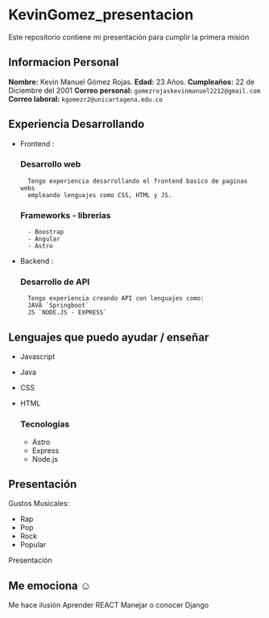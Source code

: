 # KevinGomez_presentacion
Este repositorio contiene mi presentación para cumplir la primera misión

## Informacion Personal

**Nombre:** Kevin Manuel Gómez Rojas.
**Edad:** 23 Años.
**Cumpleaños:** 22 de Diciembre del 2001
**Correo personal:** ``` gomezrojaskevinmanuel2212@gmail.com ```
**Correo laboral:** ``` kgomezr2@unicartagena.edu.co ```


## Experiencia Desarrollando

* Frontend :
    ### Desarrollo web
        Tengo experiencia desarrollando el frontend basico de paginas webs 
        empleando lenguajes como CSS, HTML y JS.

    ### Frameworks - librerias
        - Boostrap
        - Angular
        - Astro


* Backend : 
    ### Desarrollo de API
        Tengo experiencia creando API con lenguajes como:
        JAVA `Springboot`
        JS `NODE.JS - EXPRESS`
        

## Lenguajes que puedo ayudar / enseñar

- Javascript
- Java
- CSS
- HTML 

    ### Tecnologías
    * Astro
    * Express
    * Node.js

## Presentación

Gustos Musicales:
- Rap
- Pop
- Rock
- Popular
    

Presentación


## Me emociona ☺️

Me hace ilusión Aprender REACT
Manejar o conocer Django